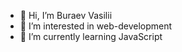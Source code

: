 - 👋 Hi, I’m Buraev Vasilii </br>
- 👀 I’m interested in web-development </br>
- 🌱 I’m currently learning JavaScript </br>

<!---
Prince-Gizard/Prince-Gizard is a ✨ special ✨ repository because its `README.md` (this file) appears on your GitHub profile.
You can click the Preview link to take a look at your changes.
--->
